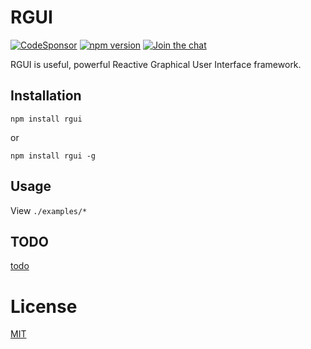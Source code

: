 # RGUI
[![CodeSponsor](https://app.codesponsor.io/embed/LNDGtc7FmxV6X8aP7YyynHP9/molingyu/rguijs.svg)](https://app.codesponsor.io/link/LNDGtc7FmxV6X8aP7YyynHP9/molingyu/rguijs)
[![npm version](https://badge.fury.io/js/rgui.svg)](https://badge.fury.io/js/rgui)
[![Join the chat](https://badges.gitter.im/rguijs/RMMV.svg)](https://gitter.im/rguijs/RMMV)

 RGUI is useful, powerful Reactive Graphical User Interface framework.

## Installation

```
npm install rgui
```
or
```
npm install rgui -g
```

## Usage
View `./examples/*`

## TODO
[todo](./rgui.todo)

# License

[MIT](./LICENSE)